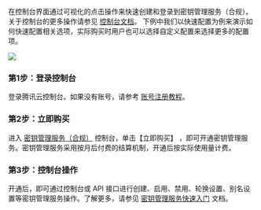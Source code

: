 在控制台界面通过可视化的点击操作来快速创建和登录到密钥管理服务（合规）。关于控制台的更多操作请参见 [控制台文档](https://cloud.tencent.com/document/product/567)。
下例中我们以快速配置为例来演示如何快速配置相关选项，实际购买时用户也可以选择自定义配置来选择更多的配置项。

![](https://main.qcloudimg.com/raw/26a85cef522f1e5decac428d204a2720.svg)

### 第1步：登录控制台
登录腾讯云控制台。如果没有账号，请参考 [账号注册教程](https://www.qcloud.com/document/product/378/8415)。

### 第2步：立即购买
进入 [密钥管理服务（合规）](https://console.cloud.tencent.com/kms2) 控制台，单击【立即购买】 ，即可开通密钥管理服务。密钥管理服务采用按月后付费的结算机制，开通后按实际使用量计费。

### 第3步：控制台操作
开通后，即可通过控制台或 API 接口进行创建、启用、禁用、轮换设置、别名设置等密钥管理服务操作。了解更多，请参见 [密钥管理服务快速入门](https://cloud.tencent.com/document/product/573/8875) 文档。

